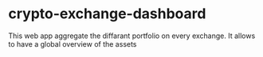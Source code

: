 # crypto-exchange-dashboard

This web app aggregate the diffarant portfolio on every exchange. It allows to have a global overview of the assets
